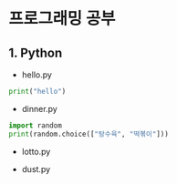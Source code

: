 # 프로그래밍 공부
## 1. Python
- hello.py
```python
print("hello")
```
- dinner.py
```python
import random
print(random.choice(["탕수육", "떡볶이"]))
```
- lotto.py

- dust.py